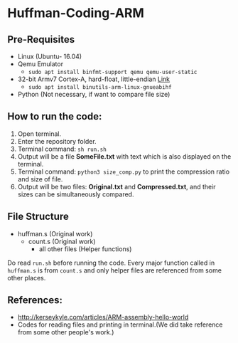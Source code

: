 # Huffman-Coding-ARM
## Pre-Requisites
- Linux (Ubuntu- 16.04) 
- Qemu Emulator
  - `sudo apt install binfmt-support qemu qemu-user-static`
- 32-bit Armv7 Cortex-A, hard-float, little-endian [Link](https://releases.linaro.org/components/toolchain/binaries/latest-7/)
  - `sudo apt install binutils-arm-linux-gnueabihf`
- Python (Not necessary, if want to compare file size)
## How to run the code:
1) Open terminal.
2) Enter the repository folder.
3) Terminal command: ` sh run.sh `
4) Output will be a file **SomeFile.txt** with text which is also displayed on the terminal.
5) Terminal command: `python3 size_comp.py` to print the compression ratio and size of file.
6) Output will be two files: **Original.txt** and **Compressed.txt**, and their sizes can be simultaneously compared. 

## File Structure
- huffman.s (Original work)
  - count.s (Original work)
    - all other files (Helper functions)

Do read `run.sh` before running the code. Every major function called in `huffman.s` is from `count.s` and only helper files are referenced from some other places.
## References:
- http://kerseykyle.com/articles/ARM-assembly-hello-world
- Codes for reading files and printing in terminal.(We did take reference from some other people's work.)

